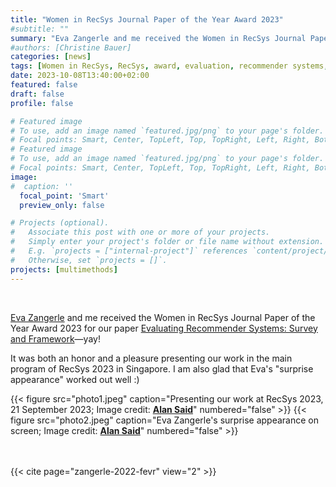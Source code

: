 ```yaml
---
title: "Women in RecSys Journal Paper of the Year Award 2023"
#subtitle: ""
summary: "Eva Zangerle and me received the Women in RecSys Journal Paper of the Year Award 2023 for our CSUR paper 'Evaluating Recommender Systems: Survey and Framework'."
#authors: [Christine Bauer]
categories: [news]
tags: [Women in RecSys, RecSys, award, evaluation, recommender systems, FEVR, survey, multimethod, framework]
date: 2023-10-08T13:40:00+02:00
featured: false
draft: false
profile: false

# Featured image
# To use, add an image named `featured.jpg/png` to your page's folder.
# Focal points: Smart, Center, TopLeft, Top, TopRight, Left, Right, BottomLeft, Bottom, BottomRight.
# Featured image
# To use, add an image named `featured.jpg/png` to your page's folder.
# Focal points: Smart, Center, TopLeft, Top, TopRight, Left, Right, BottomLeft, Bottom, BottomRight.
image:
#  caption: ''
  focal_point: 'Smart'
  preview_only: false

# Projects (optional).
#   Associate this post with one or more of your projects.
#   Simply enter your project's folder or file name without extension.
#   E.g. `projects = ["internal-project"]` references `content/project/deep-learning/index.md`.
#   Otherwise, set `projects = []`.
projects: [multimethods]
---
```


<br>

[Eva Zangerle](https://evazangerle.at) and me received the Women in RecSys Journal Paper of the Year Award 2023 for our paper [Evaluating Recommender Systems: Survey and Framework](/publications/zangerle-2022-fevr)—yay!

It was both an honor and a pleasure presenting our work in the main program of RecSys 2023 in Singapore. I am also glad that Eva's "surprise appearance" worked out well :)


{{< figure src="photo1.jpeg" caption="Presenting our work at RecSys 2023, 21 September 2023; Image credit: [**Alan Said**](https://alansaid.com)" numbered="false" >}}
{{< figure src="photo2.jpeg" caption="Eva Zangerle's surprise appearance on screen; Image credit: [**Alan Said**](https://alansaid.com)" numbered="false" >}}


<br><br>
{{< cite page="zangerle-2022-fevr" view="2" >}}

